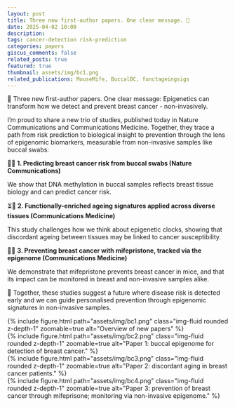 ```yaml
---
layout: post
title: Three new first-author papers. One clear message. 🧬
date: 2025-04-02 10:00
description: 
tags: cancer-detection risk-prediction
categories: papers
giscus_comments: false
related_posts: true
featured: true
thumbnail: assets/img/bc1.png
related_publications: MouseMife, BuccalBC, functageingsigs
---
```


🚨 Three new first-author papers. One clear message: Epigenetics can transform how we detect and prevent breast cancer - non-invasively.

I’m proud to share a new trio of studies, published today in Nature Communications and Communications Medicine. Together, they trace a path from risk prediction to biological insight to prevention through the lens of epigenomic biomarkers, measurable from non-invasive samples like buccal swabs:

🧬🔬 <b>1. Predicting breast cancer risk from buccal swabs (Nature Communications)</b>

We show that DNA methylation in buccal samples reflects breast tissue biology and can predict cancer risk.

⏳🧠 <b>2. Functionally-enriched ageing signatures applied across diverse tissues (Communications Medicine)</b>

This study challenges how we think about epigenetic clocks, showing that discordant ageing between tissues may be linked to cancer susceptibility.


💊🐭 <b>3. Preventing breast cancer with mifepristone, tracked via the epigenome (Communications Medicine)</b>

We demonstrate that mifepristone prevents breast cancer in mice, and that its impact can be monitored in breast and non-invasive samples alike.

🧭 Together, these studies suggest a future where disease risk is detected early and we can guide personalised prevention through epigenomic signatures in non-invasive samples. 

<div class="row mt-4">
    <div class="col-sm mt-4 mt-md-0">
        {% include figure.html path="assets/img/bc1.png" class="img-fluid rounded z-depth-1" zoomable=true alt="Overview of new papers" %}
    </div>
    <div class="col-sm mt-4 mt-md-0">
        {% include figure.html path="assets/img/bc2.png" class="img-fluid rounded z-depth-1" zoomable=true  alt="Paper 1: buccal epigenome for detection of breast cancer."  %}
    </div>
    <div class="col-sm mt-4 mt-md-0">
        {% include figure.html path="assets/img/bc3.png" class="img-fluid rounded z-depth-1" zoomable=true alt="Paper 2: discordant aging in breast cancer patients."  %}
    </div>
    <div class="col-sm mt-4 mt-md-0">
        {% include figure.html path="assets/img/bc4.png" class="img-fluid rounded z-depth-1" zoomable=true alt="Paper 3: prevention of breast cancer through mifeprisone; monitoring via non-invasive epigenome."  %}
    </div>
</div>